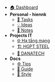 * [🏠 Dashboard](dashboard.md)
* **Personal - hiennk**
  * [📅 Tasks](personal/tasks.md)
  * [💡 Ideas](personal/ideas.md)
  * [📜 Notes](personal/notes.md)
* **Projects IT**
  * [🌐 Hạ tầng mạng](projects/wifi-network.md)
  * [🏗️ HGPT STEEL](projects/hgptsteel/overview.md)
  * [📢 DANATECH](projects/danatech/overview.md)
* **Docs**
  * [⚙️ Tips](docs/tips.md)
  * [📘 Guide](docs/guide.md)
  * [🎨 Style](docs/style.md)
